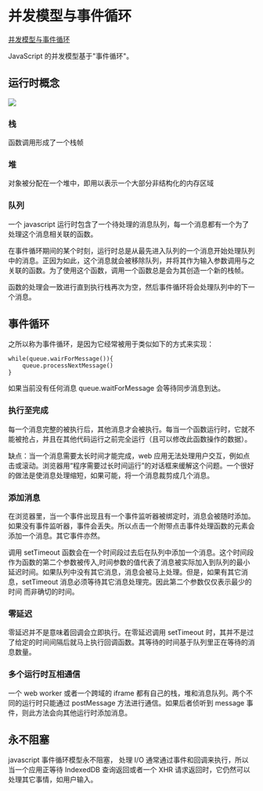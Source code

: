 # 并发模型与事件循环

[并发模型与事件循环](https://developer.mozilla.org/zh-CN/docs/Web/JavaScript/EventLoop)

JavaScript 的并发模型基于"事件循环"。

## 运行时概念

![](https://developer.mozilla.org/files/4617/default.svg)

### 栈

函数调用形成了一个栈帧

### 堆

对象被分配在一个堆中，即用以表示一个大部分非结构化的内存区域

### 队列

一个 javascript 运行时包含了一个待处理的消息队列，每一个消息都有一个为了处理这个消息相关联的函数。

在事件循环期间的某个时刻，运行时总是从最先进入队列的一个消息开始处理队列中的消息。正因为如此，这个消息就会被移除队列，并将其作为输入参数调用与之关联的函数。为了使用这个函数，调用一个函数总是会为其创造一个新的栈帧。

函数的处理会一致进行直到执行栈再次为空，然后事件循环将会处理队列中的下一个消息。

## 事件循环

之所以称为事件循环，是因为它经常被用于类似如下的方式来实现：

```
while(queue.wairForMessage()){
    queue.processNextMessage()
}
```

如果当前没有任何消息 queue.waitForMessage 会等待同步消息到达。

### 执行至完成

每一个消息完整的被执行后，其他消息才会被执行。每当一个函数运行时，它就不能被抢占，并且在其他代码运行之前完全运行（且可以修改此函数操作的数据）。

缺点：当一个消息需要太长时间才能完成，web 应用无法处理用户交互，例如点击或滚动。浏览器用“程序需要过长时间运行”的对话框来缓解这个问题。一个很好的做法是使消息处理缩短，如果可能，将一个消息裁剪成几个消息。

### 添加消息

在浏览器里，当一个事件出现且有一个事件监听器被绑定时，消息会被随时添加。如果没有事件监听器，事件会丢失。所以点击一个附带点击事件处理函数的元素会添加一个消息。其它事件亦然。

调用 setTimeout 函数会在一个时间段过去后在队列中添加一个消息。这个时间段作为函数的第二个参数被传入,时间参数的值代表了消息被实际加入到队列的最小延迟时间。如果队列中没有其它消息，消息会被马上处理。但是，如果有其它消息，setTimeout 消息必须等待其它消息处理完。因此第二个参数仅仅表示最少的时间 而非确切的时间。

### 零延迟

零延迟并不是意味着回调会立即执行。在零延迟调用 setTimeout 时，其并不是过了给定的时间间隔后就马上执行回调函数。其等待的时间基于队列里正在等待的消息数量。

### 多个运行时互相通信

一个 web worker 或者一个跨域的 iframe 都有自己的栈，堆和消息队列。两个不同的运行时只能通过 postMessage 方法进行通信。如果后者侦听到 message 事件，则此方法会向其他运行时添加消息。

## 永不阻塞

javascript 事件循环模型永不阻塞， 处理 I/O 通常通过事件和回调来执行，所以当一个应用正等待 IndexedDB 查询返回或者一个 XHR 请求返回时，它仍然可以处理其它事情，如用户输入。
